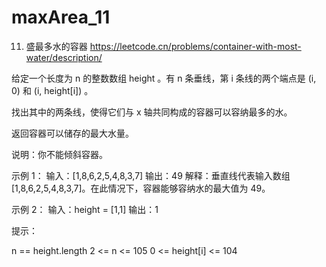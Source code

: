 # maxArea_11
11. 盛最多水的容器
https://leetcode.cn/problems/container-with-most-water/description/

给定一个长度为 n 的整数数组 height 。有 n 条垂线，第 i 条线的两个端点是 (i, 0) 和 (i, height[i]) 。

找出其中的两条线，使得它们与 x 轴共同构成的容器可以容纳最多的水。

返回容器可以储存的最大水量。

说明：你不能倾斜容器。

 

示例 1：
输入：[1,8,6,2,5,4,8,3,7]
输出：49 
解释：垂直线代表输入数组 [1,8,6,2,5,4,8,3,7]。在此情况下，容器能够容纳水的最大值为 49。

示例 2：
输入：height = [1,1]
输出：1
 

提示：

n == height.length
2 <= n <= 105
0 <= height[i] <= 104
